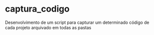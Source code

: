 # captura_codigo
Desenvolvimento de um script para capturar um determinado código de cada projeto arquivado em todas as pastas
